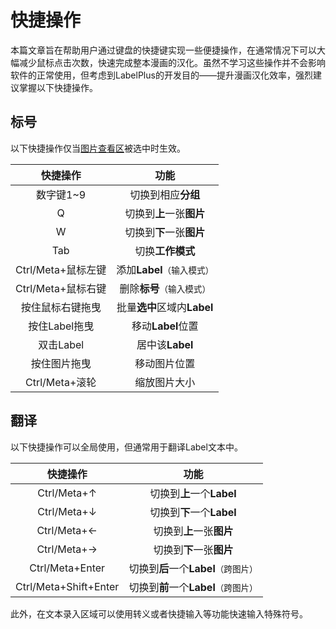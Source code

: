 # 快捷操作

本篇文章旨在帮助用户通过键盘的快捷键实现一些便捷操作，在通常情况下可以大幅减少鼠标点击次数，快速完成整本漫画的汉化。虽然不学习这些操作并不会影响软件的正常使用，但考虑到LabelPlus的开发目的——提升漫画汉化效率，强烈建议掌握以下快捷操作。

## 标号

以下快捷操作仅当[图片查看区](/base/interface#图片查看区)被选中时生效。

| 快捷操作           | 功能                |
|:--------------:|:-----------------:|
| 数字键1~9         | 切换到相应**分组**       |
| Q              | 切换到**上**一张**图片**  |
| W              | 切换到**下**一张**图片**  |
| Tab            | 切换**工作模式**        |
| Ctrl/Meta+鼠标左键 | 添加**Label**`（输入模式）`  |
| Ctrl/Meta+鼠标右键 | 删除**标号**`（输入模式）`  |
| 按住鼠标右键拖曳       | 批量**选中**区域内**Label** |
| 按住Label拖曳         | 移动**Label**位置        |
| 双击Label           | 居中该**Label**         |
| 按住图片拖曳         | 移动图片位置            |
| Ctrl/Meta+滚轮   | 缩放图片大小            |

## 翻译

以下快捷操作可以全局使用，但通常用于翻译Label文本中。

| 快捷操作                  | 功能                      |
|:---------------------:|:-----------------------:|
| Ctrl/Meta+↑           | 切换到**上**一个**Label**        |
| Ctrl/Meta+↓           | 切换到**下**一个**Label**        |
| Ctrl/Meta+←           | 切换到**上**一张**图片**        |
| Ctrl/Meta+→           | 切换到**下**一张**图片**        |
| Ctrl/Meta+Enter       | 切换到**后**一个**Label**`（跨图片）` |
| Ctrl/Meta+Shift+Enter | 切换到**前**一个**Label**`（跨图片）` |

此外，在文本录入区域可以使用转义或者快捷输入等功能快速输入特殊符号。
